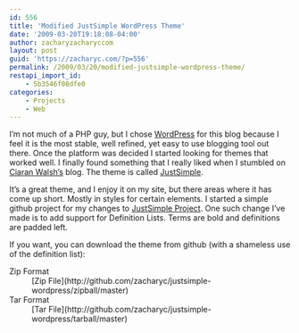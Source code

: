 ```yaml
---
id: 556
title: 'Modified JustSimple WordPress Theme'
date: '2009-03-20T19:18:08-04:00'
author: zacharyzacharyccom
layout: post
guid: 'https://zacharyc.com/?p=556'
permalink: /2009/03/20/modified-justsimple-wordpress-theme/
restapi_import_id:
    - 5b3546f08dfe0
categories:
    - Projects
    - Web
---
```


I’m not much of a PHP guy, but I chose [WordPress](http://www.wordpress.org) for this blog because I feel it is the most stable, well refined, yet easy to use blogging tool out there. Once the platform was decided I started looking for themes that worked well. I finally found something that I really liked when I stumbled on [Ciaran Walsh’s](http://ciaranwal.sh/) blog. The theme is called [JustSimple](http://www.wpthemespot.com/2006/12/22/justsimple-a-new-theme/).

It’s a great theme, and I enjoy it on my site, but there areas where it has come up short. Mostly in styles for certain elements. I started a simple github project for my changes to [JustSimple Project](http://github.com/zacharyc/justsimple-wordpress/tree/master). One such change I’ve made is to add support for Definition Lists. Terms are bold and definitions are padded left.

If you want, you can download the theme from github (with a shameless use of the definition list):

<dl><dt>Zip Format</dt><dd>[Zip File](http://github.com/zacharyc/justsimple-wordpress/zipball/master)</dd><dt>Tar Format</dt><dd>[Tar File](http://github.com/zacharyc/justsimple-wordpress/tarball/master)</dd></dl>